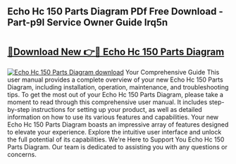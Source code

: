 ## Echo Hc 150 Parts Diagram PDf Free Download - Part-p9I Service Owner Guide lrq5n

# <h2><a href="http://dfl193z.blite.top/?on=Echo+Hc+150+Parts+Diagram">🔗Download New 👉🔴 Echo Hc 150 Parts Diagram</a></h2>

[![Echo Hc 150 Parts Diagram download](https://i.imgur.com/lujVjoI.png)](http://dfl193z.blite.top/?on=Echo+Hc+150+Parts+Diagram)
Your Comprehensive Guide This user manual provides a complete overview of your new Echo Hc 150 Parts Diagram, including installation, operation, maintenance, and troubleshooting tips. To get the most out of your Echo Hc 150 Parts Diagram, please take a moment to read through this comprehensive user manual. It includes step-by-step instructions for setting up your product, as well as detailed information on how to use its various features and capabilities. Your new Echo Hc 150 Parts Diagram boasts an impressive array of features designed to elevate your experience. Explore the intuitive user interface and unlock the full potential of its capabilities. We're Here to Support You Echo Hc 150 Parts Diagram. Our team is dedicated to assisting you with any questions or concerns.
